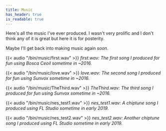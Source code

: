 ```yaml
---
title: Music
has_header: true
is_readable: true
---
```

Here's all the music I've ever produced. I wasn't very prolific and I don't think any of it is great but here it is for posterity.

Maybe I'll get back into making music again _soon_.

{{< audio "/bin/music/first.wav"  >}}
_first.wav: The first song I produced for fun using Bosca Ceoil sometime in ~2016._

{{< audio "/bin/music/love.wav"  >}}
_love.wav: The second song I produced for fun using Sunvox sometime in ~2016._

{{< audio "/bin/music/TheThird.wav"  >}}
_TheThird.wav: The third song I produced for fun using Sunvox sometime in ~2016._

{{< audio "/bin/music/nes_test1.wav"  >}}
_nes\_test1.wav: A chiptune song I produced using FL Studio sometime in early 2019._

{{< audio "/bin/music/nes_test2.wav"  >}}
_nes\_test2.wav: Another chiptune song I produced using FL Studio sometime in early 2019._
